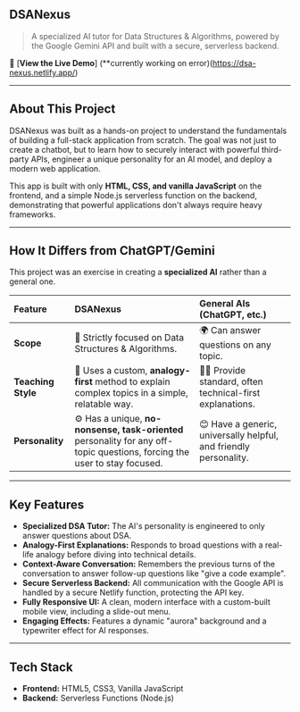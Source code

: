##  DSANexus

> A specialized AI tutor for Data Structures & Algorithms, powered by the Google Gemini API and built with a secure, serverless backend.

🔗 [**View the Live Demo**] (**currently working on error)(https://dsa-nexus.netlify.app/)


---

## About This Project

DSANexus was built as a hands-on project to understand the fundamentals of building a full-stack application from scratch. The goal was not just to create a chatbot, but to learn how to securely interact with powerful third-party APIs, engineer a unique personality for an AI model, and deploy a modern web application.

This app is built with only **HTML, CSS, and vanilla JavaScript** on the frontend, and a simple Node.js serverless function on the backend, demonstrating that powerful applications don't always require heavy frameworks.

---

##  How It Differs from ChatGPT/Gemini

This project was an exercise in creating a **specialized AI** rather than a general one.

| Feature | DSANexus | General AIs (ChatGPT, etc.) |
| :--- | :--- | :--- |
| **Scope** | 🧠 Strictly focused on Data Structures & Algorithms. | 🌍 Can answer questions on any topic. |
| **Teaching Style** | 📖 Uses a custom, **analogy-first** method to explain complex topics in a simple, relatable way. | 🧑‍🏫 Provide standard, often technical-first explanations. |
| **Personality** | ⚙️ Has a unique, **no-nonsense, task-oriented** personality for any off-topic questions, forcing the user to stay focused. | 😊 Have a generic, universally helpful, and friendly personality. |

---

##  Key Features

* **Specialized DSA Tutor:** The AI's personality is engineered to only answer questions about DSA.
* **Analogy-First Explanations:** Responds to broad questions with a real-life analogy before diving into technical details.
* **Context-Aware Conversation:** Remembers the previous turns of the conversation to answer follow-up questions like "give a code example".
* **Secure Serverless Backend:** All communication with the Google API is handled by a secure Netlify function, protecting the API key.
* **Fully Responsive UI:** A clean, modern interface with a custom-built mobile view, including a slide-out menu.
* **Engaging Effects:** Features a dynamic "aurora" background and a typewriter effect for AI responses.

---

##  Tech Stack

* **Frontend:** HTML5, CSS3, Vanilla JavaScript
* **Backend:** Serverless Functions (Node.js)
